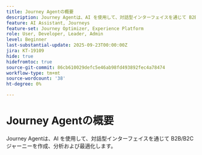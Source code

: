 ```yaml
---
title: Journey Agentの概要
description: Journey Agentは、AI を使用して、対話型インターフェイスを通じて B2B/B2C ジャーニーを作成、分析および最適化します。
feature: AI Assistant, Journeys
feature-set: Journey Optimizer, Experience Platform
role: User, Developer, Leader, Admin
level: Beginner
last-substantial-update: 2025-09-23T00:00:00Z
jira: KT-19109
hide: true
hidefromtoc: true
source-git-commit: 86cb610029defc5e46ab98fd493892fec4a78474
workflow-type: tm+mt
source-wordcount: '38'
ht-degree: 0%

---
```


# Journey Agentの概要

Journey Agentは、AI を使用して、対話型インターフェイスを通じて B2B/B2C ジャーニーを作成、分析および最適化します。

<!-- For more information, see the [AI Assistant UI guide](https://experienceleague.adobe.com/ja/docs/experience-platform/ai-assistant/ui-guide#use-discoverability).-->




